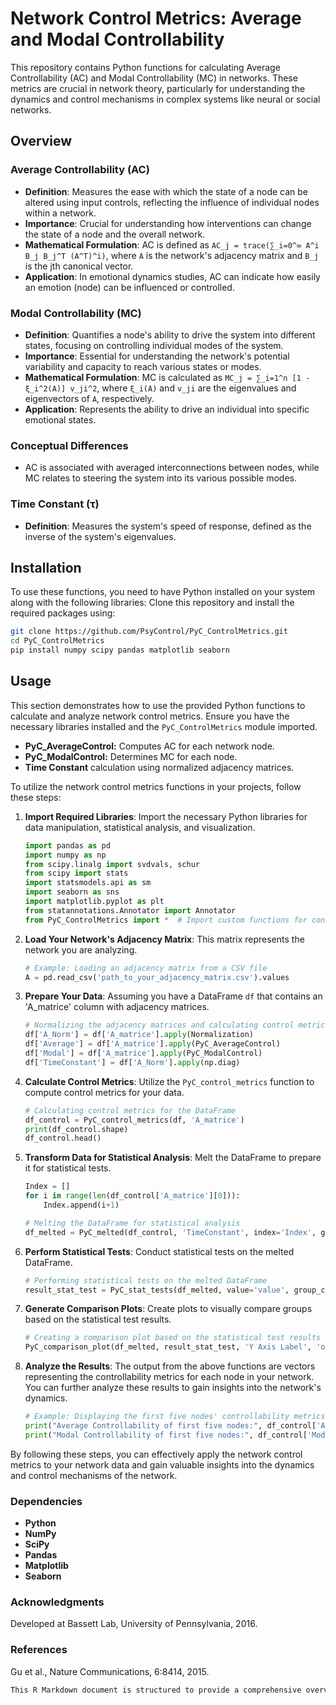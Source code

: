 # Network Control Metrics: Average and Modal Controllability

This repository contains Python functions for calculating Average Controllability (AC) and Modal Controllability (MC) in networks. These metrics are crucial in network theory, particularly for understanding the dynamics and control mechanisms in complex systems like neural or social networks.

## Overview

### Average Controllability (AC)

- **Definition**: Measures the ease with which the state of a node can be altered using input controls, reflecting the influence of individual nodes within a network.
- **Importance**: Crucial for understanding how interventions can change the state of a node and the overall network.
- **Mathematical Formulation**: AC is defined as `AC_j = trace(∑_i=0^∞ A^i B_j B_j^T (A^T)^i)`, where `A` is the network's adjacency matrix and `B_j` is the jth canonical vector.
- **Application**: In emotional dynamics studies, AC can indicate how easily an emotion (node) can be influenced or controlled.

### Modal Controllability (MC)

- **Definition**: Quantifies a node's ability to drive the system into different states, focusing on controlling individual modes of the system.
- **Importance**: Essential for understanding the network's potential variability and capacity to reach various states or modes.
- **Mathematical Formulation**: MC is calculated as `MC_j = ∑_i=1^n [1 - ξ_i^2(A)] v_ji^2`, where `ξ_i(A)` and `v_ji` are the eigenvalues and eigenvectors of `A`, respectively.
- **Application**: Represents the ability to drive an individual into specific emotional states.

### Conceptual Differences

- AC is associated with averaged interconnections between nodes, while MC relates to steering the system into its various possible modes.

### Time Constant (τ)

- **Definition**: Measures the system's speed of response, defined as the inverse of the system's eigenvalues.


## Installation
To use these functions, you need to have Python installed on your system along with the following libraries:
Clone this repository and install the required packages using:
```bash
git clone https://github.com/PsyControl/PyC_ControlMetrics.git
cd PyC_ControlMetrics
pip install numpy scipy pandas matplotlib seaborn
```
## Usage

This section demonstrates how to use the provided Python functions to calculate and analyze network control metrics. Ensure you have the necessary libraries installed and the `PyC_ControlMetrics` module imported.

- **PyC_AverageControl:** Computes AC for each network node.
- **PyC_ModalControl:** Determines MC for each node.
- **Time Constant** calculation using normalized adjacency matrices.

To utilize the network control metrics functions in your projects, follow these steps:

1. **Import Required Libraries**: Import the necessary Python libraries for data manipulation, statistical analysis, and visualization.

    ```python
    import pandas as pd
    import numpy as np
    from scipy.linalg import svdvals, schur
    from scipy import stats
    import statsmodels.api as sm
    import seaborn as sns
    import matplotlib.pyplot as plt
    from statannotations.Annotator import Annotator
    from PyC_ControlMetrics import *  # Import custom functions for control metrics
    ```

2. **Load Your Network's Adjacency Matrix**: This matrix represents the network you are analyzing.

    ```python
    # Example: Loading an adjacency matrix from a CSV file
    A = pd.read_csv('path_to_your_adjacency_matrix.csv').values
    ```

3. **Prepare Your Data**: Assuming you have a DataFrame `df` that contains an 'A_matrice' column with adjacency matrices.

    ```python
    # Normalizing the adjacency matrices and calculating control metrics
    df['A_Norm'] = df['A_matrice'].apply(Normalization)
    df['Average'] = df['A_matrice'].apply(PyC_AverageControl)
    df['Modal'] = df['A_matrice'].apply(PyC_ModalControl)
    df['TimeConstant'] = df['A_Norm'].apply(np.diag)
    ```

4. **Calculate Control Metrics**: Utilize the `PyC_control_metrics` function to compute control metrics for your data.

    ```python
    # Calculating control metrics for the DataFrame
    df_control = PyC_control_metrics(df, 'A_matrice')
    print(df_control.shape)
    df_control.head()
    ```

5. **Transform Data for Statistical Analysis**: Melt the DataFrame to prepare it for statistical tests.

    ```python
    Index = []
    for i in range(len(df_control['A_matrice'][0])):
        Index.append(i+1)
    
    # Melting the DataFrame for statistical analysis
    df_melted = PyC_melted(df_control, 'TimeConstant', index='Index', group_column='Group', entity_ids='user_id')
    ```

6. **Perform Statistical Tests**: Conduct statistical tests on the melted DataFrame.

    ```python
    # Performing statistical tests on the melted DataFrame
    result_stat_test = PyC_stat_tests(df_melted, value='value', group_column='Group')
    ```

7. **Generate Comparison Plots**: Create plots to visually compare groups based on the statistical test results.

    ```python
    # Creating a comparison plot based on the statistical test results
    PyC_comparison_plot(df_melted, result_stat_test, 'Y Axis Label', 'output_figure.jpg')
    ```

8. **Analyze the Results**: The output from the above functions are vectors representing the controllability metrics for each node in your network. You can further analyze these results to gain insights into the network's dynamics.

    ```python
    # Example: Displaying the first five nodes' controllability metrics
    print("Average Controllability of first five nodes:", df_control['Average'].head())
    print("Modal Controllability of first five nodes:", df_control['Modal'].head())
    ```

By following these steps, you can effectively apply the network control metrics to your network data and gain valuable insights into the dynamics and control mechanisms of the network.


### Dependencies
- **Python**
- **NumPy**
- **SciPy**
- **Pandas**
- **Matplotlib**
- **Seaborn**
  
### Acknowledgments
Developed at Bassett Lab, University of Pennsylvania, 2016.

### References
Gu et al., Nature Communications, 6:8414, 2015.

```css
This R Markdown document is structured to provide a comprehensive overview of your project, including theoretical background, installation instructions, usage examples, and acknowledgments. You can adjust the content as needed to fit the specifics of your project.
```














